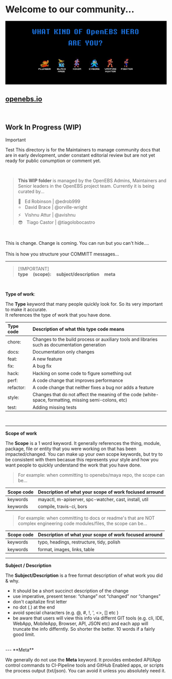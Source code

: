 # Welcome to our community...
[![OpenEBS Welcome Banner](/images/openebs_community_banner_retro_gamer.png)](https://www.openebs.io/)

## [openebs.io](https://www.openebs.io/)
<BR>

## Work In Progress (WIP) <BR>
> [!IMPORTANT]
> Test This directory is for the Maintainers to manage community docs that are in early devlopment, under constant editorial review but are not yet ready for public conumption or comment yet.<BR>
<BR>

> **This WIP folder** is managed by the OpenEBS Admins, Maintainers and Senior leaders in the OpenEBS project team.
> Currently it is being curated by... <BR>
>
> :rocket: &nbsp; Ed Robinson | @edrob999 <BR>
> :star: &nbsp; David Brace | @orville-wright <BR>
> :zap: &nbsp; Vishnu Attur | @avishnu <BR>
> :sunglasses: &nbsp; Tiago Castor | @tiagolobocastro <BR>

<BR>
<BR>
This is change. Change is coming. You can run but you can't hide....
<BR>
<BR>
This is how you structure your COMMITT messages...
<BR>

---
> [!IMPORTANT] <BR> 
> **type** &nbsp;&nbsp;  **(scope):** &nbsp;&nbsp; **subject/description** &nbsp;&nbsp;  **meta** <BR>
<BR>

**Type of work**: 

The **Type** keyword that many people quickly look for. So its very important to make it accurate.<BR>
It references the type of work that you have done. 

| Type code | Description of what this type code means |
| :---      | :---          |
| chore:    | Changes to the build process or auxiliary tools and libraries such as documentation generation |
| docs:     | Documentation only changes |
| feat:     | A new feature |
| fix:      | A bug fix     |
| hack:     | Hacking on some code to figure something out | 
| perf:     | A code change that improves performance |
| refactor: | A code change that neither fixes a bug nor adds a feature |
| style:    | Changes that do not affect the meaning of the code (white-space, formatting, missing semi-colons, etc) |
| test:     | Adding missing tests |
<BR>

---

**Scope of work**

The **Scope**  is a 1 word keyword. It generally references the thing, module, package, file or entity that you were working on that has been impacted/changed. You can make up your own scope keywords, but try to be consistent with them becasue this represents your style and how you want people to quickly understand the work that you have done.<BR>

> For example: when committing to openebs/maya repo, the scope can be...<BR>

| Scope  code | Description of what your scope of work fociused arround |
| :---        | :---                                                    |
| keywords    | mayactl, m-apiserver, spc-watcher, cast, install, util  |
| keywords    | compile, travis-ci, bors |

> For example: when committing to docs or readme's that are NOT complex engineering code modules/files, the scope can be...<BR>

| Scope  code | Description of what your scope of work focused arround |
| :---        | :---                                                    |
| keywords    | typo, headings, restructure, tidy, polish |
| keywords    | format, images, links, table |

---

**Subject / Description**

The **Subject/Description** is a free format description of what work you did & why.
- It should be a short succinct description of the change
- use imperative, present tense: “change” not “changed” nor “changes”
- don't capitalize first letter
- no dot (.) at the end
- avoid special characters (e.g.  @, #, !, ', <>, [] etc )
- be aware that users will view this info via differnt GIT tools (e.g. cli, IDE, WebApp, MobileApp, Browser, API, JSON etc) and each app will truncate the info differntly. So shorter the better. 10 words if a fairly good limit. 
<BR>
---
**Meta**

We generally do not use the  **Meta** keyword. It provides embeded API/App control commands to CI-Pipeline tools and GitHub Enabled apps, or scripts the process output (txt/json). You can avoid it unless you absolutely need it. 